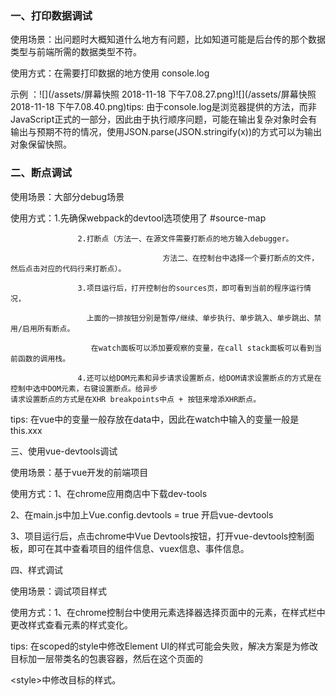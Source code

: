### 一、打印数据调试

使用场景：出问题时大概知道什么地方有问题，比如知道可能是后台传的那个数据类型与前端所需的数据类型不符。

使用方式：在需要打印数据的地方使用 console.log

示例 ：![](/assets/屏幕快照 2018-11-18 下午7.08.27.png)![](/assets/屏幕快照 2018-11-18 下午7.08.40.png)tips: 由于console.log是浏览器提供的方法，而非JavaScript正式的一部分，因此由于执行顺序问题，可能在输出复杂对象时会有输出与预期不符的情况，使用JSON.parse\(JSON.stringify\(x\)\)的方式可以为输出对象保留快照。

### 二、断点调试

使用场景：大部分debug场景

使用方式：1.先确保webpack的devtool选项使用了 \#source-map

                   2.打断点（方法一、在源文件需要打断点的地方输入debugger。

                                      方法二、在控制台中选择一个要打断点的文件，然后点击对应的代码行来打断点）。 

                   3.项目运行后，打开控制台的sources页，即可看到当前的程序运行情况，

                     上面的一排按钮分别是暂停/继续、单步执行、单步跳入、单步跳出、禁用/启用所有断点。

                      在watch面板可以添加要观察的变量，在call stack面板可以看到当前函数的调用栈。

                   4.还可以给DOM元素和异步请求设置断点，给DOM请求设置断点的方式是在控制中选中DOM元素，右键设置断点。给异步                                      请求设置断点的方式是在XHR breakpoints中点 + 按钮来增添XHR断点。

tips: 在vue中的变量一般存放在data中，因此在watch中输入的变量一般是this.xxx

三、使用vue-devtools调试

使用场景：基于vue开发的前端项目

使用方式：1、在chrome应用商店中下载dev-tools

2、在main.js中加上Vue.config.devtools = true 开启vue-devtools

3、项目运行后，点击chrome中Vue Devtools按钮，打开vue-devtools控制面板，即可在其中查看项目的组件信息、vuex信息、事件信息。

四、样式调试

使用场景：调试项目样式

使用方式：1、在chrome控制台中使用元素选择器选择页面中的元素，在样式栏中更改样式查看元素的样式变化。

tips: 在scoped的style中修改Element UI的样式可能会失败，解决方案是为修改目标加一层带类名的包裹容器，然后在这个页面的

&lt;style&gt;中修改目标的样式。


